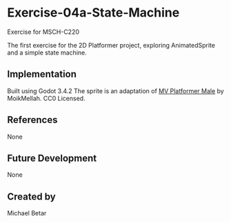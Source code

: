 # Exercise-04a-State-Machine

Exercise for MSCH-C220

The first exercise for the 2D Platformer project, exploring AnimatedSprite and a simple state machine.

## Implementation
Built using Godot 3.4.2
The sprite is an adaptation of [MV Platformer Male](https://opengameart.org/content/mv-platformer-male-32x64) by MoikMellah. CC0 Licensed.

## References
None

## Future Development
None

## Created by 
Michael Betar

